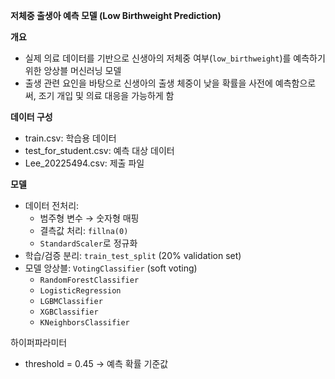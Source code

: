 **저체중 출생아 예측 모델 (Low Birthweight Prediction)**


**개요**
- 실제 의료 데이터를 기반으로 신생아의 저체중 여부(`low_birthweight`)를 예측하기 위한 앙상블 머신러닝 모델
- 출생 관련 요인을 바탕으로 신생아의 출생 체중이 낮을 확률을 사전에 예측함으로써, 조기 개입 및 의료 대응을 가능하게 함


**데이터 구성**
- train.csv: 학습용 데이터 
- test_for_student.csv: 예측 대상 데이터 
- Lee_20225494.csv: 제출 파일 


**모델**

- 데이터 전처리:
  - 범주형 변수 → 숫자형 매핑
  - 결측값 처리: `fillna(0)`
  - `StandardScaler`로 정규화
- 학습/검증 분리: `train_test_split` (20% validation set)
- 모델 앙상블: `VotingClassifier` (soft voting)
  - `RandomForestClassifier`
  - `LogisticRegression`
  - `LGBMClassifier`
  - `XGBClassifier`
  - `KNeighborsClassifier`

하이퍼파라미터

- threshold = 0.45  -> 예측 확률 기준값
